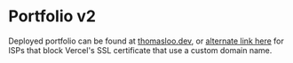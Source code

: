 # Portfolio v2

Deployed portfolio can be found at [thomasloo.dev](https://www.thomasloo.dev), or [alternate link here](https://thomasloo.vercel.app) for ISPs that block Vercel's SSL certificate that use a custom domain name.